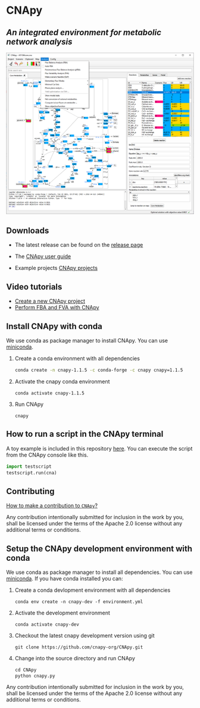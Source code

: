 # CNApy

## *An integrated environment for metabolic network analysis*

![CNApy screenshot](screenshot.png)


## Downloads

- The latest release can be found on the [release page](https://github.com/cnapy-org/CNApy/releases/latest)

- The [CNApy user guide](https://cnapy-org.github.io/CNApy/CNApyUsersGuide.html)

- Example projects [CNApy projects](https://github.com/cnapy-org/CNApy-projects/releases/latest)

## Video tutorials

- [Create a new CNApy project](http://www.youtube.com/watch?v=bsNXZBmtyWw)
- [Perform FBA and FVA with CNApy](http://www.youtube.com/watch?v=I5RJjXRBRaQ)

## Install CNApy with conda

We use conda as package manager to install CNApy. You can use [miniconda](https://docs.conda.io/en/latest/miniconda.html).

1. Create a conda environment with all dependencies
    ```sh
    conda create -n cnapy-1.1.5 -c conda-forge -c cnapy cnapy=1.1.5
    ```

2. Activate the cnapy conda environment
    ```
    conda activate cnapy-1.1.5
    ```

3. Run CNApy
    ```
    cnapy
    ```


## How to run a script in the CNApy terminal

A toy example is included in this repository [here](https://github.com/cnapy-org/CNApy/blob/master/testscript.py).
You can execute the script from the CNApy console like this.

```python
import testscript
testscript.run(cna)
```

## Contributing

[How to make a contribution to `CNApy`?](https://github.com/cnapy-org/CNApy/blob/master/CONTRIBUTING.md)

Any contribution intentionally submitted for inclusion in the work by you, shall be licensed under the terms of the Apache 2.0 license without any additional terms or conditions.

## Setup the CNApy development environment with conda

We use conda as package manager to install all dependencies. You can use [miniconda](https://docs.conda.io/en/latest/miniconda.html).
If you have conda installed you can:


1. Create a conda devlopment environment with all dependencies
    ```
    conda env create -n cnapy-dev -f environment.yml
    ```

2. Activate the development environment
    ```
    conda activate cnapy-dev
    ```

2. Checkout the latest cnapy development version using git
    ```
    git clone https://github.com/cnapy-org/CNApy.git
    ```

3. Change into the source directory and run CNApy
    ```
    cd CNApy
    python cnapy.py
    ```
Any contribution intentionally submitted for inclusion in the work by you, shall be licensed under the terms of the Apache 2.0 license without any additional terms or conditions.
